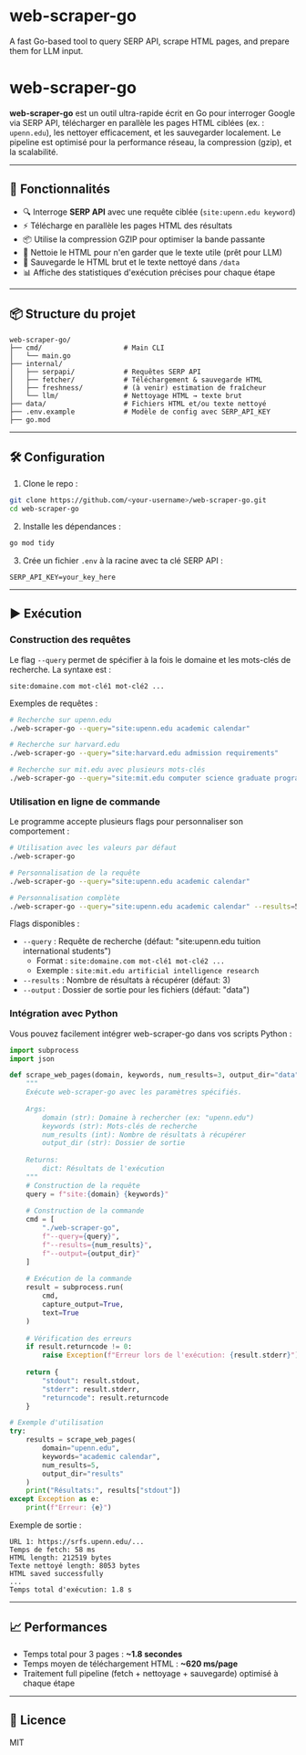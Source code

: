 # web-scraper-go
A fast Go-based tool to query SERP API, scrape HTML pages, and prepare them for LLM input.


# web-scraper-go

**web-scraper-go** est un outil ultra-rapide écrit en Go pour interroger Google via SERP API, télécharger en parallèle les pages HTML ciblées (ex. : `upenn.edu`), les nettoyer efficacement, et les sauvegarder localement. Le pipeline est optimisé pour la performance réseau, la compression (gzip), et la scalabilité.

---

## 🚀 Fonctionnalités

- 🔍 Interroge **SERP API** avec une requête ciblée (`site:upenn.edu keyword`)
- ⚡ Télécharge en parallèle les pages HTML des résultats
- 📦 Utilise la compression GZIP pour optimiser la bande passante
- 🧹 Nettoie le HTML pour n'en garder que le texte utile (prêt pour LLM)
- 💾 Sauvegarde le HTML brut et le texte nettoyé dans `/data`
- 📊 Affiche des statistiques d'exécution précises pour chaque étape

---

## 📦 Structure du projet

```
web-scraper-go/
├── cmd/                    # Main CLI
│   └── main.go
├── internal/
│   ├── serpapi/            # Requêtes SERP API
│   ├── fetcher/            # Téléchargement & sauvegarde HTML
│   ├── freshness/          # (à venir) estimation de fraîcheur
│   └── llm/                # Nettoyage HTML → texte brut
├── data/                   # Fichiers HTML et/ou texte nettoyé
├── .env.example            # Modèle de config avec SERP_API_KEY
├── go.mod
```

---

## 🛠️ Configuration

1. Clone le repo :
```bash
git clone https://github.com/<your-username>/web-scraper-go.git
cd web-scraper-go
```

2. Installe les dépendances :
```bash
go mod tidy
```

3. Crée un fichier `.env` à la racine avec ta clé SERP API :
```
SERP_API_KEY=your_key_here
```

---

## ▶️ Exécution

### Construction des requêtes

Le flag `--query` permet de spécifier à la fois le domaine et les mots-clés de recherche. La syntaxe est :
```
site:domaine.com mot-clé1 mot-clé2 ...
```

Exemples de requêtes :
```bash
# Recherche sur upenn.edu
./web-scraper-go --query="site:upenn.edu academic calendar"

# Recherche sur harvard.edu
./web-scraper-go --query="site:harvard.edu admission requirements"

# Recherche sur mit.edu avec plusieurs mots-clés
./web-scraper-go --query="site:mit.edu computer science graduate program"
```

### Utilisation en ligne de commande

Le programme accepte plusieurs flags pour personnaliser son comportement :

```bash
# Utilisation avec les valeurs par défaut
./web-scraper-go

# Personnalisation de la requête
./web-scraper-go --query="site:upenn.edu academic calendar"

# Personnalisation complète
./web-scraper-go --query="site:upenn.edu academic calendar" --results=5 --output="results"
```

Flags disponibles :
- `--query` : Requête de recherche (défaut: "site:upenn.edu tuition international students")
  - Format : `site:domaine.com mot-clé1 mot-clé2 ...`
  - Exemple : `site:mit.edu artificial intelligence research`
- `--results` : Nombre de résultats à récupérer (défaut: 3)
- `--output` : Dossier de sortie pour les fichiers (défaut: "data")

### Intégration avec Python

Vous pouvez facilement intégrer web-scraper-go dans vos scripts Python :

```python
import subprocess
import json

def scrape_web_pages(domain, keywords, num_results=3, output_dir="data"):
    """
    Exécute web-scraper-go avec les paramètres spécifiés.
    
    Args:
        domain (str): Domaine à rechercher (ex: "upenn.edu")
        keywords (str): Mots-clés de recherche
        num_results (int): Nombre de résultats à récupérer
        output_dir (str): Dossier de sortie
    
    Returns:
        dict: Résultats de l'exécution
    """
    # Construction de la requête
    query = f"site:{domain} {keywords}"
    
    # Construction de la commande
    cmd = [
        "./web-scraper-go",
        f"--query={query}",
        f"--results={num_results}",
        f"--output={output_dir}"
    ]
    
    # Exécution de la commande
    result = subprocess.run(
        cmd,
        capture_output=True,
        text=True
    )
    
    # Vérification des erreurs
    if result.returncode != 0:
        raise Exception(f"Erreur lors de l'exécution: {result.stderr}")
    
    return {
        "stdout": result.stdout,
        "stderr": result.stderr,
        "returncode": result.returncode
    }

# Exemple d'utilisation
try:
    results = scrape_web_pages(
        domain="upenn.edu",
        keywords="academic calendar",
        num_results=5,
        output_dir="results"
    )
    print("Résultats:", results["stdout"])
except Exception as e:
    print(f"Erreur: {e}")
```

Exemple de sortie :
```
URL 1: https://srfs.upenn.edu/...
Temps de fetch: 58 ms
HTML length: 212519 bytes
Texte nettoyé length: 8053 bytes
HTML saved successfully
...
Temps total d'exécution: 1.8 s
```

---

## 📈 Performances

- Temps total pour 3 pages : **~1.8 secondes**
- Temps moyen de téléchargement HTML : **~620 ms/page**
- Traitement full pipeline (fetch + nettoyage + sauvegarde) optimisé à chaque étape

---

## 📄 Licence

MIT

